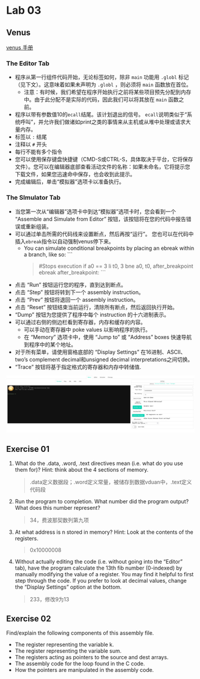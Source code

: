 # Lab 03
## Venus
[venus 手册](https://web.archive.org/web/20201205153938/http://cs61c.org/resources/venus-reference#traces)
### The Editor Tab
- 程序从第一行组件代码开始，无论标签如何，除非 `main` 功能用 `.globl` 标记（见下文）。这意味着如果未声明为 `.globl` ，则必须将 `main` 函数放在首位。
  - 注意：有时候，我们希望在程序开始执行之前将某些项目预先分配到内存中。由于此分配不是实际的代码，因此我们可以将其放在 `main` 函数之前。
- 程序以带有参数值10的`ecall`结尾。该计划退出的信号。 `ecall`说明类似于“系统呼叫”，并允许我们做诸如print之类的事情来从主机或从堆中处理或请求大量内存。
- 标签以 `:` 结尾
- 注释以 `#` 开头
- 每行不能有多个指令
- 您可以使用保存键盘快捷键（CMD-S或CTRL-S，具体取决于平台，它将保存文件）。您可以在编辑器底部查看活动文件的名称：如果未命名，它将提示您下载文件，如果您迅速命中保存，也会收到此提示。
- 完成编辑后，单击“模拟器”选项卡以准备执行。
### The SImulator Tab
- 当您第一次从“编辑器”选项卡中到达“模拟器”选项卡时，您会看到一个 “Assemble and Simulate from Editor” 按钮，该按钮将在您的代码中报告错误或重新组装。
- 可以通过单击所需的代码线来设置断点，然后再按“运行”。 您也可以在代码中插入`ebreak`指令以自动强制venus停下来。
  - You can simulate conditional breakpoints by placing an ebreak within a branch, like so: ```
    > #Stops execution if a0 == 3 li t0, 3 bne a0, t0, after_breakpoint ebreak after_breakpoint: ```
- 点击 “Run” 按钮运行您的程序，直到达到断点。
- 点击 “Step” 按钮将转到下一个 assembly instruction。
- 点击 “Prev” 按钮将退回一个 assembly instruction。
- 点击 “Reset” 按钮结束当前运行，清除所有断点，然后返回执行开始。
- “Dump” 按钮为您提供了程序中每个 instruction 的十六进制表示。
- 可以通过右侧的侧边栏看到寄存器，内存和缓存的内容。
  - 可以手动在寄存器中 poke values 以影响程序的执行。
  - 在 “Memory” 选项卡中，使用 “Jump to” 或 “Address” boxes 快速导航到程序中的某个地址。
- 对于所有菜单，请使用窗格底部的 “Display Settings” 在16进制、ASCII、two’s complement decimal和unsigned decimal interpretations之间切换。
-  “Trace” 按钮将基于指定格式的寄存器和内存中转储值.

![](lab03/venus.png)  

## Exercise 01

1) What do the .data, .word, .text directives mean (i.e. what do you use them for)? Hint: think about the 4 sections of memory.
   > .data定义数据段；.word定义常量，被储存到数据vduan中，.text定义代码段
2) Run the program to completion. What number did the program output? What does this number represent?
   > 34，费波那契数列第九项
3) At what address is n stored in memory? Hint: Look at the contents of the registers.
   > 0x10000008
4) Without actually editing the code (i.e. without going into the “Editor” tab), have the program calculate the 13th fib number (0-indexed) by manually modifying the value of a register. You may find it helpful to first step through the code. If you prefer to look at decimal values, change the “Display Settings” option at the bottom.
   > 233，修改9为13

## Exercise 02
Find/explain the following components of this assembly file.

   - The register representing the variable k.
   - The register representing the variable sum.
   - The registers acting as pointers to the source and dest arrays.
   - The assembly code for the loop found in the C code.
   - How the pointers are manipulated in the assembly code.

